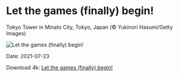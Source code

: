 # Let the games (finally) begin!

Tokyo Tower in Minato City, Tokyo, Japan (© Yukinori Hasumi/Getty Images)

![Let the games (finally) begin!](https://bing.com/th?id=OHR.TokyoMetropolis_EN-US9112375652_UHD.jpg&rf=LaDigue_UHD.jpg&pid=hp&w=1024&h=576)

Date: 2021-07-23

Download 4k: [Let the games (finally) begin!](https://bing.com/th?id=OHR.TokyoMetropolis_EN-US9112375652_UHD.jpg&rf=LaDigue_UHD.jpg&pid=hp&w=3840&h=2160)

